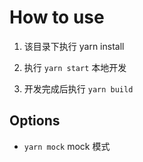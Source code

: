 # How to use

1. 该目录下执行 yarn install

2. 执行 `yarn start` 本地开发

3. 开发完成后执行 `yarn build`

## Options

- `yarn mock` mock 模式
